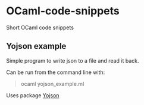 # OCaml-code-snippets
Short OCaml code snippets

## Yojson example

Simple program to write json to a file and read it back.

Can be run from the command line with:

> ocaml yojson_example.ml

Uses package [Yojson](https://opam.ocaml.org/packages/yojson/)
